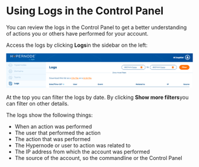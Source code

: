 <!-- source: https://support.hypernode.com/en/services/control-panel/using-logs-in-the-control-panel/ -->
# Using Logs in the Control Panel

You can review the logs in the Control Panel to get a better understanding of actions you or others have performed for your account.

Access the logs by clicking **Logs**in the sidebar on the left:

![](_res/ssHpI0pQa2cYo5Cv9P_2Dad0HNNkSgtiGw.png)

At the top you can filter the logs by date. By clicking **Show more filters**you can filter on other details.

The logs show the following things:

* When an action was performed
* The user that performed the action
* The action that was performed
* The Hypernode or user to action was related to
* The IP address from which the account was performed
* The source of the account, so the commandline or the Control Panel
